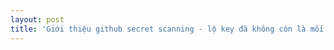 ```yaml
---
layout: post
title: 'Giới thiệu github secret scanning - lộ key đã không còn là mối lo'
---
```


###
